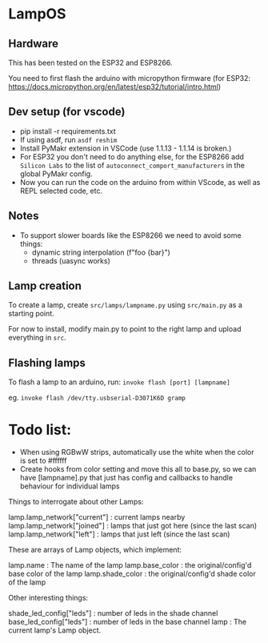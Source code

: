 # LampOS 

## Hardware

This has been tested on the ESP32 and ESP8266. 

You need to first flash the arduino with micropython firmware (for ESP32: https://docs.micropython.org/en/latest/esp32/tutorial/intro.html)
 

## Dev setup (for vscode)

- pip install -r requirements.txt
- If using asdf, run `asdf reshim`
- Install PyMakr extension in VSCode (use 1.1.13 - 1.1.14 is broken.)
- For ESP32 you don't need to do anything else, for the ESP8266 add `Silicon Labs` to the list of `autoconnect_comport_manufacturers` in the global PyMakr config.
- Now you can run the code on the arduino from within VScode, as well as REPL selected code, etc.


## Notes

 - To support slower boards like the ESP8266 we need to avoid some things: 
    - dynamic string interpolation (f"foo {bar}")
    - threads (uasync works)

## Lamp creation

To create a lamp, create `src/lamps/lampname.py` using `src/main.py` as a starting point.

For now to install, modify main.py to point to the right lamp and upload everything in `src`.


## Flashing lamps

To flash a lamp to an arduino, run: `invoke flash [port] [lampname]` 

eg. `invoke flash /dev/tty.usbserial-D3071K6D gramp` 

# Todo list:
 - When using RGBwW strips, automatically use the white when the color is set to #ffffff
 - Create hooks from color setting and move this all to base.py, so we can have [lampname].py that just has config and callbacks to handle behaviour for individual lamps





 Things to interrogate about other Lamps:

   lamp.lamp_network["current"]     : current lamps nearby
   lamp.lamp_network["joined"]      : lamps that just got here (since the last scan)
   lamp.lamp_network["left"]        : lamps that just left (since the last scan)

 These are arrays of Lamp objects, which implement:

   lamp.name         : The name of the lamp
   lamp.base_color   : the original/config'd base color of the lamp
   lamp.shade_color  : the original/config'd shade color of the lamp

 Other interesting things:

   shade_led_config["leds"]  : number of leds in the shade channel
   base_led_config["leds"]   : number of leds in the base channel
   lamp                      : The current lamp's Lamp object.
